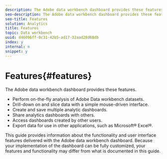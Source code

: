 ```yaml
---
description: The Adobe data workbench dashboard provides these features.
seo-description: The Adobe data workbench dashboard provides these features.
seo-title: Features
solution: Analytics
title: Features
topic: Data workbench
uuid: d46096ff-0c31-42b5-ad17-32aad28d68db
index: y
internal: n
snippet: y
---
```


# Features{#features}

The Adobe data workbench dashboard provides these features.

* Perform on-the-fly analysis of Adobe Data workbench datasets. 
* Drill-down on and slice data with a simple mouse-driven interface. 
* Create and save multiple analytic dashboards. 
* Share analytics dashboards with others. 
* Access dashboards created by other users. 
* Export data for use in other applications, such as Microsoft® Excel®.

This guide provides information about the functionality and user interface features delivered with the Adobe data workbench dashboard. Because your implementation of the dashboard can be fully customized, your features and functionality may differ from what is documented in this guide. 
